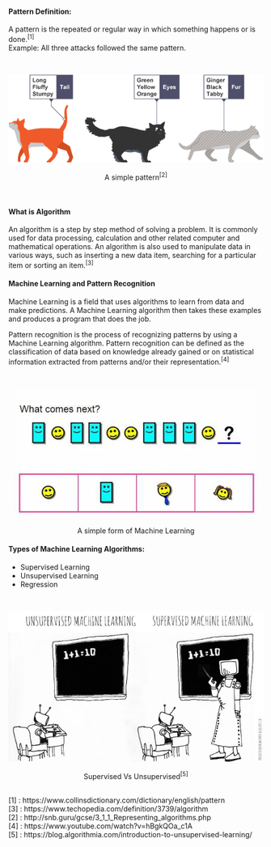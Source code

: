 
#### Pattern Definition:

  A pattern is the repeated or regular way in which something happens or is done.<sup>[1]</sup><br/>
Example: All three attacks followed the same pattern.

<br/>
<p align="center"><img src="Images/pattern_bbc.png" /></p>
<p align="center">A simple pattern<sup>[2]</sup></p>
<br/>

#### What is Algorithm
An algorithm is a step by step method of solving a problem. It is commonly used for data processing, calculation and other related computer and mathematical operations.
An algorithm is also used to manipulate data in various ways, such as inserting a new data item, searching for a particular item or sorting an item.<sup>[3]</sup>

#### Machine Learning and Pattern Recognition 
  Machine Learning is a field that uses algorithms to learn from data and make predictions. A Machine Learning algorithm then takes these examples and produces a program that does the job. 

  Pattern recognition is the process of recognizing patterns by using a Machine Learning algorithm. Pattern recognition can be defined as the classification of data based on knowledge already gained or on statistical information extracted from patterns and/or their representation.<sup>[4]</sup>

<br/>
<p align="center"><img src="Images/what comes next patterns practice.jpg" /></p>
<p align="center">A simple form of Machine Learning</p>

#### Types of Machine Learning Algorithms:

+ Supervised Learning
+ Unsupervised Learning
+ Regression
<br/>
<p align="center"><img src="Images/Supervised_Unsupervised.jpg" /></p>
<p align="center">Supervised Vs Unsupervised<sup>[5]</sup></p>
<br/>
[1] : https://www.collinsdictionary.com/dictionary/english/pattern<br/>
[3] : https://www.techopedia.com/definition/3739/algorithm<br/>
[2] : http://snb.guru/gcse/3_1_1_Representing_algorithms.php<br/>
[4] : https://www.youtube.com/watch?v=hBgkQOa_c1A<br/>
[5] : https://blog.algorithmia.com/introduction-to-unsupervised-learning/





